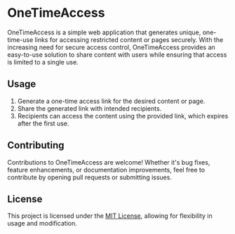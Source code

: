 # OneTimeAccess

OneTimeAccess is a simple web application that generates unique, one-time-use links for accessing restricted content or pages securely. With the increasing need for secure access control, OneTimeAccess provides an easy-to-use solution to share content with users while ensuring that access is limited to a single use.

## Usage

1. Generate a one-time access link for the desired content or page.
2. Share the generated link with intended recipients.
3. Recipients can access the content using the provided link, which expires after the first use.

## Contributing

Contributions to OneTimeAccess are welcome! Whether it's bug fixes, feature enhancements, or documentation improvements, feel free to contribute by opening pull requests or submitting issues.

## License

This project is licensed under the [MIT License](link-to-license), allowing for flexibility in usage and modification.

